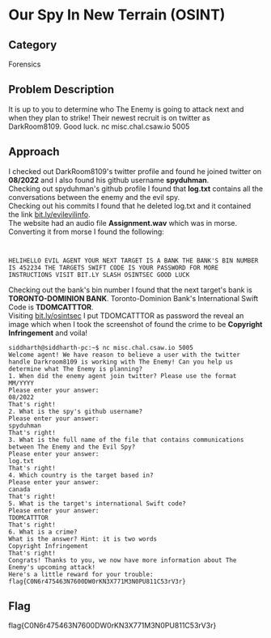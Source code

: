 # Our Spy In New Terrain (OSINT) 
## Category
Forensics
## Problem Description
It is up to you to determine who The Enemy is going to attack next and when they plan to strike! Their newest recruit is on twitter as DarkRoom8109. Good luck. nc misc.chal.csaw.io 5005
## Approach
I checked out DarkRoom8109's twitter profile and found he joined twitter on **08/2022** and I also found his github username **spyduhman**.<br>
Checking out spyduhman's github profile I found that **log.txt** contains all the conversations between the enemy and the evil spy.<br>
Checking out his commits I found that he deleted log.txt and it contained the link [bit.ly/evilevilinfo](bit.ly/evilevilinfo).<br>
The website had an audio file **Assignment.wav** which was in morse. Converting it from morse I found the following:<br>

```


HELIHELLO EVIL AGENT YOUR NEXT TARGET IS A BANK THE BANK'S BIN NUMBER IS 452234 THE TARGETS SWIFT CODE IS YOUR PASSWORD FOR MORE INSTRUCTIONS VISIT BIT.LY SLASH OSINTSEC GOOD LUCK

```

Checking out the bank's bin number I found that the next target's bank is **TORONTO-DOMINION BANK**. Toronto-Dominion Bank's International Swift Code is **TDOMCATTTOR**.<br>
Visiting [bit.ly/osintsec](bit.ly/osintsec) I put TDOMCATTTOR as password the reveal an image which when I took the screenshot of found the crime to be **Copyright Infringement** and voila!

```
siddharth@siddharth-pc:~$ nc misc.chal.csaw.io 5005
Welcome agent! We have reason to believe a user with the twitter handle Darkroom8109 is working with The Enemy! Can you help us determine what The Enemy is planning?
1. When did the enemy agent join twitter? Please use the format MM/YYYY
Please enter your answer:
08/2022
That's right!
2. What is the spy's github username?
Please enter your answer:
spyduhman
That's right!
3. What is the full name of the file that contains communications between The Enemy and the Evil Spy?
Please enter your answer:
log.txt
That's right!
4. Which country is the target based in?
Please enter your answer:
canada
That's right!
5. What is the target's international Swift code?
Please enter your answer:
TDOMCATTTOR
That's right!
6. What is a crime?
What is the answer? Hint: it is two words
Copyright Infringement
That's right!
Congrats! Thanks to you, we now have more information about The Enemy's upcoming attack!
Here's a little reward for your trouble: flag{C0N6r475463N7600DW0rKN3X771M3N0PU811C53rV3r}
```

## Flag
flag{C0N6r475463N7600DW0rKN3X771M3N0PU811C53rV3r}

